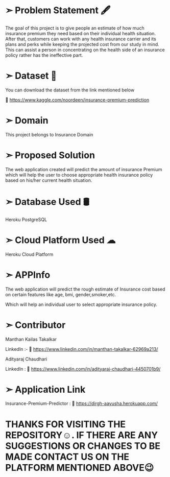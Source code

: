 # ➣ Problem Statement 🖋  
The goal of this project is to give people an estimate of how much insurance premium they
need based on their individual health situation. After that, customers can work with any
health insurance carrier and its plans and perks while keeping the projected cost from our
study in mind. This can assist a person in concentrating on the health side of an insurance
policy rather has the ineffective part.

# ➣ Dataset 📂 
You can download the dataset from the link mentioned below

🔗 https://www.kaggle.com/noordeen/insurance-premium-prediction

# ➣ Domain
This project belongs to Insurance Domain

# ➣ Proposed Solution 
The web application created will predict the amount of insurance Premium which will help
the user to choose appropriate health insurance policy based on his/her current health
situation.

# ➣ Database Used 🛢
Heroku PostgreSQL

# ➣ Cloud Platform Used ☁
Heroku Cloud Platform

# ➣ APPInfo
The web application will predict the rough estimate of Insurance cost based on certain features like age, bmi, gender,smoker,etc.

Which will help an individual user to select appropriate insurance policy.

# ➣ Contributor
Manthan Kailas Takalkar

LinkedIn :- 🔗 https://www.linkedin.com/in/manthan-takalkar-62969a213/

Adityaraj Chaudhari

LinkedIn : 🔗 https://www.linkedin.com/in/adityaraj-chaudhari-4450701b9/

# ➣ Application Link
Insurance-Premium-Predictor : 🔗 https://dirgh-aayusha.herokuapp.com/

# THANKS FOR VISITING THE REPOSITORY☺. IF THERE ARE ANY SUGGESTIONS OR CHANGES TO BE MADE CONTACT US ON THE PLATFORM MENTIONED ABOVE😉
